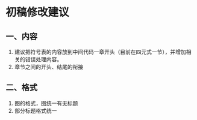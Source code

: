# 初稿修改建议

## 一、内容

1. 建议把符号表的内容放到中间代码一章开头（目前在四元式一节），并增加相关的错误处理内容。
2. 章节之间的开头、结尾的衔接

## 二、格式

1. 图的格式，图统一有无标题
2. 部分标题格式统一
